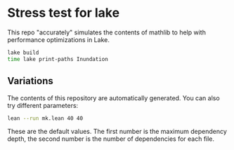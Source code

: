 # Stress test for lake

This repo "accurately" simulates the contents of mathlib
to help with performance optimizations in Lake.

```bash
lake build
time lake print-paths Inundation
```

## Variations

The contents of this repository are automatically generated.
You can also try different parameters:

```bash
lean --run mk.lean 40 40
```

These are the default values.
The first number is the maximum dependency depth,
the second number is the number of dependencies for each file.
